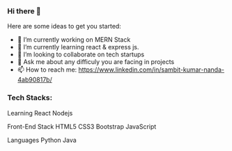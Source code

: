 ### Hi there 👋
Here are some ideas to get you started:

- 🔭 I’m currently working on MERN Stack
- 🌱 I’m currently learning react & express js.
- 👯 I’m looking to collaborate on tech startups
- 💬 Ask me about any difficuly you are facing in projects
- 📫 How to reach me: https://www.linkedin.com/in/sambit-kumar-nanda-4ab90817b/

### Tech Stacks:
Learning
React Nodejs

Front-End Stack
HTML5 CSS3 Bootstrap JavaScript

Languages
Python Java 
